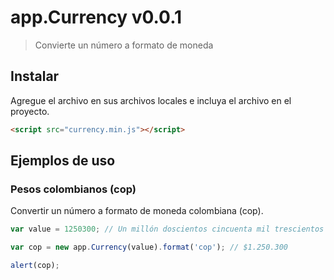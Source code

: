 # app.Currency v0.0.1

> Convierte un número a formato de moneda

## Instalar

Agregue el archivo en sus archivos locales e incluya el archivo en el proyecto.

```html
<script src="currency.min.js"></script>
```

## Ejemplos de uso

### Pesos colombianos (cop)

Convertir un número a formato de moneda colombiana (cop).

```js
var value = 1250300; // Un millón doscientos cincuenta mil trescientos pesos

var cop = new app.Currency(value).format('cop'); // $1.250.300

alert(cop);
```